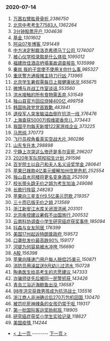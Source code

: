 ### 2020-07-14 
1. [ 万茜右臂肱骨骨折 ](https://s.weibo.com/weibo?q=%23%E4%B8%87%E8%8C%9C%E5%8F%B3%E8%87%82%E8%82%B1%E9%AA%A8%E9%AA%A8%E6%8A%98%23&Refer=top) *2386750*
1. [ 北京中考考生77583人 ](https://s.weibo.com/weibo?q=%23%E5%8C%97%E4%BA%AC%E4%B8%AD%E8%80%83%E8%80%83%E7%94%9F77583%E4%BA%BA%23&Refer=top) *1362264*
1. [ 3分钟股票开户 ](https://s.weibo.com/weibo?q=3%E5%88%86%E9%92%9F%E8%82%A1%E7%A5%A8%E5%BC%80%E6%88%B7&Refer=top) *1304636*
1. [ 基金 ](https://s.weibo.com/weibo?q=%23%E5%9F%BA%E9%87%91%23&Refer=top) *1301602*
1. [ 阿朵07年博客 ](https://s.weibo.com/weibo?q=%E9%98%BF%E6%9C%B507%E5%B9%B4%E5%8D%9A%E5%AE%A2&Refer=top) *1291449*
1. [ 中方决定制裁洛克希德马丁公司 ](https://s.weibo.com/weibo?q=%23%E4%B8%AD%E6%96%B9%E5%86%B3%E5%AE%9A%E5%88%B6%E8%A3%81%E6%B4%9B%E5%85%8B%E5%B8%8C%E5%BE%B7%E9%A9%AC%E4%B8%81%E5%85%AC%E5%8F%B8%23&Refer=top) *1274007*
1. [ 被心仪学校录取是什么体验 ](https://s.weibo.com/weibo?q=%23%E8%A2%AB%E5%BF%83%E4%BB%AA%E5%AD%A6%E6%A0%A1%E5%BD%95%E5%8F%96%E6%98%AF%E4%BB%80%E4%B9%88%E4%BD%93%E9%AA%8C%23&Refer=top) *1095012*
1. [ 福建欣佳酒店坍塌事故调查报告 ](https://s.weibo.com/weibo?q=%E7%A6%8F%E5%BB%BA%E6%AC%A3%E4%BD%B3%E9%85%92%E5%BA%97%E5%9D%8D%E5%A1%8C%E4%BA%8B%E6%95%85%E8%B0%83%E6%9F%A5%E6%8A%A5%E5%91%8A&Refer=top) *1035998*
1. [ 秦岚 我的子宫使不使用关你什么事 ](https://s.weibo.com/weibo?q=%E7%A7%A6%E5%B2%9A%20%E6%88%91%E7%9A%84%E5%AD%90%E5%AE%AB%E4%BD%BF%E4%B8%8D%E4%BD%BF%E7%94%A8%E5%85%B3%E4%BD%A0%E4%BB%80%E4%B9%88%E4%BA%8B&Refer=top) *985327*
1. [ 重庆警方通报摊主持刀行凶 ](https://s.weibo.com/weibo?q=%23%E9%87%8D%E5%BA%86%E8%AD%A6%E6%96%B9%E9%80%9A%E6%8A%A5%E6%91%8A%E4%B8%BB%E6%8C%81%E5%88%80%E8%A1%8C%E5%87%B6%23&Refer=top) *713965*
1. [ 北京学生暑假需每日上报健康状况 ](https://s.weibo.com/weibo?q=%23%E5%8C%97%E4%BA%AC%E5%AD%A6%E7%94%9F%E6%9A%91%E5%81%87%E9%9C%80%E6%AF%8F%E6%97%A5%E4%B8%8A%E6%8A%A5%E5%81%A5%E5%BA%B7%E7%8A%B6%E5%86%B5%23&Refer=top) *565675*
1. [ 微博与肖战工作室谈话 ](https://s.weibo.com/weibo?q=%23%E5%BE%AE%E5%8D%9A%E4%B8%8E%E8%82%96%E6%88%98%E5%B7%A5%E4%BD%9C%E5%AE%A4%E8%B0%88%E8%AF%9D%23&Refer=top) *553560*
1. [ 洪水接触的所有食物需丢弃 ](https://s.weibo.com/weibo?q=%23%E6%B4%AA%E6%B0%B4%E6%8E%A5%E8%A7%A6%E7%9A%84%E6%89%80%E6%9C%89%E9%A3%9F%E7%89%A9%E9%9C%80%E4%B8%A2%E5%BC%83%23&Refer=top) *531549*
1. [ 独山县官方回应烧掉400亿 ](https://s.weibo.com/weibo?q=%23%E7%8B%AC%E5%B1%B1%E5%8E%BF%E5%AE%98%E6%96%B9%E5%9B%9E%E5%BA%94%E7%83%A7%E6%8E%89400%E4%BA%BF%23&Refer=top) *499758*
1. [ 韩国执政党党首致歉 ](https://s.weibo.com/weibo?q=%E9%9F%A9%E5%9B%BD%E6%89%A7%E6%94%BF%E5%85%9A%E5%85%9A%E9%A6%96%E8%87%B4%E6%AD%89&Refer=top) *483941*
1. [ 退役军人突发脑溢血倒在抗洪一线 ](https://s.weibo.com/weibo?q=%23%E9%80%80%E5%BD%B9%E5%86%9B%E4%BA%BA%E7%AA%81%E5%8F%91%E8%84%91%E6%BA%A2%E8%A1%80%E5%80%92%E5%9C%A8%E6%8A%97%E6%B4%AA%E4%B8%80%E7%BA%BF%23&Refer=top) *376476*
1. [ 上海查获5000万假维密香奈儿 ](https://s.weibo.com/weibo?q=%E4%B8%8A%E6%B5%B7%E6%9F%A5%E8%8E%B75000%E4%B8%87%E5%81%87%E7%BB%B4%E5%AF%86%E9%A6%99%E5%A5%88%E5%84%BF&Refer=top) *373443*
1. [ 我国平均每天新增122家游戏企业 ](https://s.weibo.com/weibo?q=%23%E6%88%91%E5%9B%BD%E5%B9%B3%E5%9D%87%E6%AF%8F%E5%A4%A9%E6%96%B0%E5%A2%9E122%E5%AE%B6%E6%B8%B8%E6%88%8F%E4%BC%81%E4%B8%9A%23&Refer=top) *373225*
1. [ 马思纯 ](https://s.weibo.com/weibo?q=%E9%A9%AC%E6%80%9D%E7%BA%AF&Refer=top) *370773*
1. [ 飞行员视角看真实空战大片 ](https://s.weibo.com/weibo?q=%E9%A3%9E%E8%A1%8C%E5%91%98%E8%A7%86%E8%A7%92%E7%9C%8B%E7%9C%9F%E5%AE%9E%E7%A9%BA%E6%88%98%E5%A4%A7%E7%89%87&Refer=top) *360286*
1. [ 山东专升本 ](https://s.weibo.com/weibo?q=%E5%B1%B1%E4%B8%9C%E4%B8%93%E5%8D%87%E6%9C%AC&Refer=top) *298898*
1. [ 宁静上次哭这么惨还是多尔衮死 ](https://s.weibo.com/weibo?q=%23%E5%AE%81%E9%9D%99%E4%B8%8A%E6%AC%A1%E5%93%AD%E8%BF%99%E4%B9%88%E6%83%A8%E8%BF%98%E6%98%AF%E5%A4%9A%E5%B0%94%E8%A1%AE%E6%AD%BB%23&Refer=top) *296207*
1. [ 2020年军队院校招生计划 ](https://s.weibo.com/weibo?q=2020%E5%B9%B4%E5%86%9B%E9%98%9F%E9%99%A2%E6%A0%A1%E6%8B%9B%E7%94%9F%E8%AE%A1%E5%88%92&Refer=top) *291596*
1. [ 百岁院士以自己和夫人名义设奖学金 ](https://s.weibo.com/weibo?q=%23%E7%99%BE%E5%B2%81%E9%99%A2%E5%A3%AB%E4%BB%A5%E8%87%AA%E5%B7%B1%E5%92%8C%E5%A4%AB%E4%BA%BA%E5%90%8D%E4%B9%89%E8%AE%BE%E5%A5%96%E5%AD%A6%E9%87%91%23&Refer=top) *280641*
1. [ 苹果已拨款4亿美元缓解加州住房危机 ](https://s.weibo.com/weibo?q=%E8%8B%B9%E6%9E%9C%E5%B7%B2%E6%8B%A8%E6%AC%BE4%E4%BA%BF%E7%BE%8E%E5%85%83%E7%BC%93%E8%A7%A3%E5%8A%A0%E5%B7%9E%E4%BD%8F%E6%88%BF%E5%8D%B1%E6%9C%BA&Refer=top) *252554*
1. [ 独山县水司楼将更名变身酒店 ](https://s.weibo.com/weibo?q=%E7%8B%AC%E5%B1%B1%E5%8E%BF%E6%B0%B4%E5%8F%B8%E6%A5%BC%E5%B0%86%E6%9B%B4%E5%90%8D%E5%8F%98%E8%BA%AB%E9%85%92%E5%BA%97&Refer=top) *252509*
1. [ 校长带头跳无价之姐为考生加油 ](https://s.weibo.com/weibo?q=%23%E6%A0%A1%E9%95%BF%E5%B8%A6%E5%A4%B4%E8%B7%B3%E6%97%A0%E4%BB%B7%E4%B9%8B%E5%A7%90%E4%B8%BA%E8%80%83%E7%94%9F%E5%8A%A0%E6%B2%B9%23&Refer=top) *249086*
1. [ 长歌行阵容 ](https://s.weibo.com/weibo?q=%23%E9%95%BF%E6%AD%8C%E8%A1%8C%E9%98%B5%E5%AE%B9%23&Refer=top) *248283*
1. [ 苹果向三星支付9.5亿美元罚款 ](https://s.weibo.com/weibo?q=%23%E8%8B%B9%E6%9E%9C%E5%90%91%E4%B8%89%E6%98%9F%E6%94%AF%E4%BB%989.5%E4%BA%BF%E7%BE%8E%E5%85%83%E7%BD%9A%E6%AC%BE%23&Refer=top) *219357*
1. [ 三十而已版无价之姐 ](https://s.weibo.com/weibo?q=%23%E4%B8%89%E5%8D%81%E8%80%8C%E5%B7%B2%E7%89%88%E6%97%A0%E4%BB%B7%E4%B9%8B%E5%A7%90%23&Refer=top) *213569*
1. [ 浙江新安江水库关闭泄洪闸 ](https://s.weibo.com/weibo?q=%E6%B5%99%E6%B1%9F%E6%96%B0%E5%AE%89%E6%B1%9F%E6%B0%B4%E5%BA%93%E5%85%B3%E9%97%AD%E6%B3%84%E6%B4%AA%E9%97%B8&Refer=top) *203101*
1. [ 北京疾控建议暑假不出国旅行 ](https://s.weibo.com/weibo?q=%23%E5%8C%97%E4%BA%AC%E7%96%BE%E6%8E%A7%E5%BB%BA%E8%AE%AE%E6%9A%91%E5%81%87%E4%B8%8D%E5%87%BA%E5%9B%BD%E6%97%85%E8%A1%8C%23&Refer=top) *200532*
1. [ 云南科协调查小学生研究癌症获奖事件 ](https://s.weibo.com/weibo?q=%E4%BA%91%E5%8D%97%E7%A7%91%E5%8D%8F%E8%B0%83%E6%9F%A5%E5%B0%8F%E5%AD%A6%E7%94%9F%E7%A0%94%E7%A9%B6%E7%99%8C%E7%97%87%E8%8E%B7%E5%A5%96%E4%BA%8B%E4%BB%B6&Refer=top) *185094*
1. [ 抖森与女友同居 ](https://s.weibo.com/weibo?q=%23%E6%8A%96%E6%A3%AE%E4%B8%8E%E5%A5%B3%E5%8F%8B%E5%90%8C%E5%B1%85%23&Refer=top) *176399*
1. [ 美国17州起诉特朗普政府 ](https://s.weibo.com/weibo?q=%23%E7%BE%8E%E5%9B%BD17%E5%B7%9E%E8%B5%B7%E8%AF%89%E7%89%B9%E6%9C%97%E6%99%AE%E6%94%BF%E5%BA%9C%23&Refer=top) *159572*
1. [ 口罩批发价最高跌90% ](https://s.weibo.com/weibo?q=%E5%8F%A3%E7%BD%A9%E6%89%B9%E5%8F%91%E4%BB%B7%E6%9C%80%E9%AB%98%E8%B7%8C90%25&Refer=top) *159177*
1. [ 河堤为何容易被水冲垮 ](https://s.weibo.com/weibo?q=%E6%B2%B3%E5%A0%A4%E4%B8%BA%E4%BD%95%E5%AE%B9%E6%98%93%E8%A2%AB%E6%B0%B4%E5%86%B2%E5%9E%AE&Refer=top) *156690*
1. [ A股 ](https://s.weibo.com/weibo?q=A%E8%82%A1&Refer=top) *156398*
1. [ 苹果向降速门用户每人赔偿25美元 ](https://s.weibo.com/weibo?q=%E8%8B%B9%E6%9E%9C%E5%90%91%E9%99%8D%E9%80%9F%E9%97%A8%E7%94%A8%E6%88%B7%E6%AF%8F%E4%BA%BA%E8%B5%94%E5%81%BF25%E7%BE%8E%E5%85%83&Refer=top) *150871*
1. [ 消防员用澡盆送9月幼儿过洪水 ](https://s.weibo.com/weibo?q=%23%E6%B6%88%E9%98%B2%E5%91%98%E7%94%A8%E6%BE%A1%E7%9B%86%E9%80%819%E6%9C%88%E5%B9%BC%E5%84%BF%E8%BF%87%E6%B4%AA%E6%B0%B4%23&Refer=top) *150728*
1. [ 陶勇医生给高考生的志愿建议 ](https://s.weibo.com/weibo?q=%23%E9%99%B6%E5%8B%87%E5%8C%BB%E7%94%9F%E7%BB%99%E9%AB%98%E8%80%83%E7%94%9F%E7%9A%84%E5%BF%97%E6%84%BF%E5%BB%BA%E8%AE%AE%23&Refer=top) *147333*
1. [ 诈骗师徒先后被同一民警抓获 ](https://s.weibo.com/weibo?q=%23%E8%AF%88%E9%AA%97%E5%B8%88%E5%BE%92%E5%85%88%E5%90%8E%E8%A2%AB%E5%90%8C%E4%B8%80%E6%B0%91%E8%AD%A6%E6%8A%93%E8%8E%B7%23&Refer=top) *143426*
1. [ 青岛三浴近海鲸鱼出没 ](https://s.weibo.com/weibo?q=%E9%9D%92%E5%B2%9B%E4%B8%89%E6%B5%B4%E8%BF%91%E6%B5%B7%E9%B2%B8%E9%B1%BC%E5%87%BA%E6%B2%A1&Refer=top) *136587*
1. [ 98年洪灾获救男孩成为抗洪战士 ](https://s.weibo.com/weibo?q=%2398%E5%B9%B4%E6%B4%AA%E7%81%BE%E8%8E%B7%E6%95%91%E7%94%B7%E5%AD%A9%E6%88%90%E4%B8%BA%E6%8A%97%E6%B4%AA%E6%88%98%E5%A3%AB%23&Refer=top) *135516*
1. [ 浙江商人非洲确诊后270万包机回国 ](https://s.weibo.com/weibo?q=%23%E6%B5%99%E6%B1%9F%E5%95%86%E4%BA%BA%E9%9D%9E%E6%B4%B2%E7%A1%AE%E8%AF%8A%E5%90%8E270%E4%B8%87%E5%8C%85%E6%9C%BA%E5%9B%9E%E5%9B%BD%23&Refer=top) *130470*
1. [ 被罚吃死神辣条的女孩仍常干呕 ](https://s.weibo.com/weibo?q=%23%E8%A2%AB%E7%BD%9A%E5%90%83%E6%AD%BB%E7%A5%9E%E8%BE%A3%E6%9D%A1%E7%9A%84%E5%A5%B3%E5%AD%A9%E4%BB%8D%E5%B8%B8%E5%B9%B2%E5%91%95%23&Refer=top) *119317*
1. [ 第一批国际客运奖励航班 ](https://s.weibo.com/weibo?q=%23%E7%AC%AC%E4%B8%80%E6%89%B9%E5%9B%BD%E9%99%85%E5%AE%A2%E8%BF%90%E5%A5%96%E5%8A%B1%E8%88%AA%E7%8F%AD%23&Refer=top) *118905*
1. [ 研究癌症获奖小学生实验记录 ](https://s.weibo.com/weibo?q=%23%E7%A0%94%E7%A9%B6%E7%99%8C%E7%97%87%E8%8E%B7%E5%A5%96%E5%B0%8F%E5%AD%A6%E7%94%9F%E5%AE%9E%E9%AA%8C%E8%AE%B0%E5%BD%95%23&Refer=top) *118627*
1. [ 美国疫情 ](https://s.weibo.com/weibo?q=%E7%BE%8E%E5%9B%BD%E7%96%AB%E6%83%85&Refer=top) *114244* 

- [ < 上一页 ](https://github.com/able8/weibo-hot-record/blob/master/2020-07-13.md) -------- [ 下一页 > ](https://github.com/able8/weibo-hot-record/blob/master/2020-07-15.md)